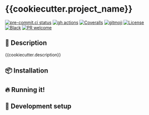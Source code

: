 # {{cookiecutter.project_name}}

<!-- ALL-CONTRIBUTORS-BADGE:START - Do not remove or modify this section -->
<!-- ALL-CONTRIBUTORS-BADGE:END -->
<!-- [![Documentation Status](https://readthedocs.org/projects/{{cookiecutter.project_name}}/badge/?version=latest)](https://{{cookiecutter.project_name}}.readthedocs.io/) -->
<!-- [![Pypi status](https://badge.fury.io/py/{{cookiecutter.project_name}}.svg)](https://pypi.org/project/{{cookiecutter.project_name}}/) -->
[![pre-commit.ci status](https://results.pre-commit.ci/badge/github/klieret/{{cookiecutter.project_name}}/main.svg)](https://results.pre-commit.ci/latest/github/klieret/{{cookiecutter.project_name}}/main)
[![gh actions](https://github.com/{{cookiecutter.project_name}}/actions/workflows/test.yaml/badge.svg)]({{cookiecutter.url}}/actions)
[![Coveralls](https://coveralls.io/repos/github/klieret/{{cookiecutter.project_name}}/badge.svg?branch=main)](https://coveralls.io/github/klieret/{{cookiecutter.project_name}}?branch=main)
[![gitmoji](https://img.shields.io/badge/gitmoji-%20😜%20😍-FFDD67.svg)](https://gitmoji.dev)
[![License](https://img.shields.io/github/license/klieret/{{cookiecutter.project_name}})]({{cookiecutter.url}}/blob/master/LICENSE.txt)
[![Black](https://img.shields.io/badge/code%20style-black-000000.svg)](https://github.com/python/black)
[![PR welcome](https://img.shields.io/badge/PR-Welcome-%23FF8300.svg)](https://git-scm.com/book/en/v2/GitHub-Contributing-to-a-Project)

## 📝 Description

{{cookiecutter.description}}

## 📦 Installation

## 🔥 Running it!

## 🧰 Development setup

<!-- ## ✨ Contributors -->
<!--  -->
<!-- Thanks goes to these wonderful people ([emoji key](https://allcontributors.org/docs/en/emoji-key)): -->
<!--  -->
<!-- ALL-CONTRIBUTORS-LIST:START - Do not remove or modify this section -->
<!-- prettier-ignore-start -->
<!-- markdownlint-disable -->
<!-- markdownlint-restore -->
<!-- prettier-ignore-end -->
<!-- ALL-CONTRIBUTORS-LIST:END -->
<!--  -->
<!-- This project follows the [all-contributors](https://github.com/all-contributors/all-contributors) specification. Contributions of any kind welcome! -->
